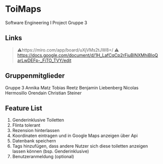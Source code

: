 # ToiMaps
Software Engineering I Project Gruppe 3

## Links
> ⚠️https://miro.com/app/board/uXjVMs2tJW8=/
> :warning: https://docs.google.com/document/d/1H_LafCqCp2rFiuBlNXMhiBloQarLwDEFp-_FiTO_TVY/edit

## Gruppenmitglieder 
Gruppe 3
Annika Matz
Tobias Reetz
Benjamin Liebenberg
Nicolas Hermosillo Orendain
Christian Steiner

## Feature List 
1. Genderinklusive Toiletten
2. Flinta tolerant
3. Rezension hinterlassen
4. Koordinaten eintragen und in Google Maps anzeigen über Api
5. Datenbank speichern
6. Tags hinzufügen, dass andere Nutzer sich diese toiletten anzeigen lassen können (bsp. Genderinklusive)
7. Benutzeranmeldung (optional)
